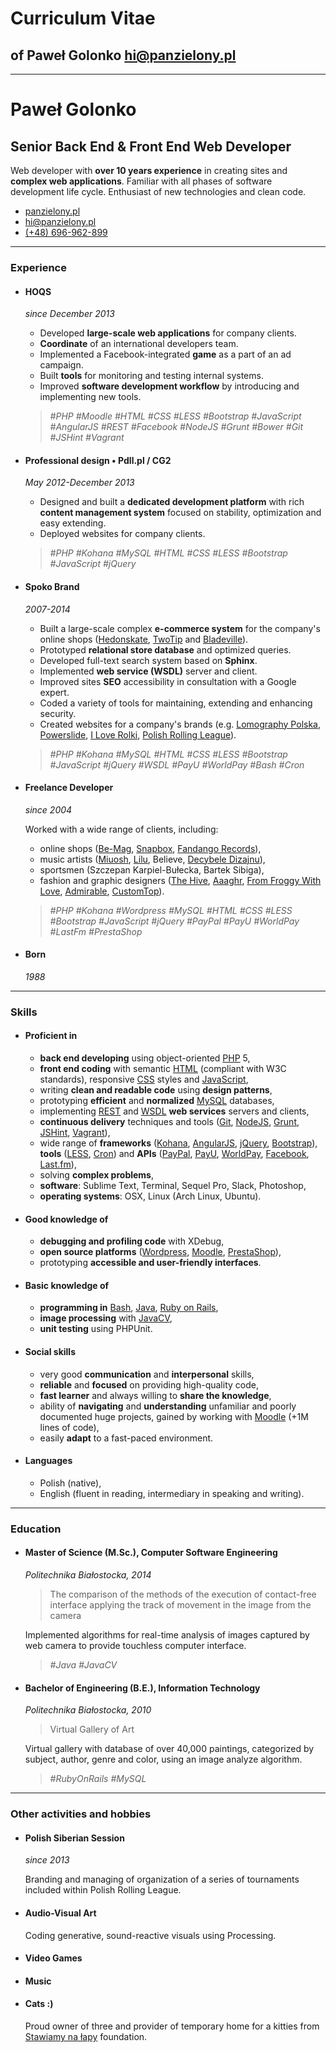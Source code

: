 # Curriculum Vitae
## of Paweł Golonko <hi@panzielony.pl>

***

# Paweł Golonko
## Senior Back End & Front End Web Developer

Web developer with **over 10 years experience** in creating sites and **complex web applications**. Familiar with all phases of software development life cycle. Enthusiast of new technologies and clean code.

+ <span class="icon home">[panzielony.pl](http://panzielony.pl)</span>
+ <span class="icon email">[hi@panzielony.pl](mailto:hi@panzielony.pl)</span>
+ <span class="icon phone">[(+48) 696-962-899](tel:48696962899)</span>

***

### Experience

+ #### HOQS
  _since December 2013_

  - Developed __large-scale web applications__ for company clients.
  - __Coordinate__ of an international developers team.
  - Implemented a Facebook-integrated __game__ as a part of an ad campaign.
  - Built __tools__ for monitoring and testing internal systems.
  - Improved __software development workflow__ by introducing and implementing new tools.

  > *#PHP* *#Moodle* *#HTML* *#CSS* *#LESS* *#Bootstrap* *#JavaScript* *#AngularJS* *#REST* *#Facebook* *#NodeJS* *#Grunt* *#Bower* *#Git* *#JSHint* *#Vagrant*

+ #### Professional design • Pdll.pl / CG2
  _May 2012-December 2013_

  - Designed and built a __dedicated development platform__ with rich __content management system__ focused on stability, optimization and easy extending.
  - Deployed websites for company clients.

  > *#PHP* *#Kohana* *#MySQL* *#HTML* *#CSS* *#LESS* *#Bootstrap* *#JavaScript* *#jQuery*

+ #### Spoko Brand
  _2007-2014_

  - Built a large-scale complex __e-commerce system__ for the company's online shops ([Hedonskate](http://hedonskate.com), [TwoTip](http://twotip.com) and [Bladeville](http://bladeville.pl)).
  - Prototyped __relational store database__ and optimized queries.
  - Developed full-text search system based on __Sphinx__.
  - Implemented __web service (WSDL)__ server and client.
  - Improved sites __SEO__ accessibility in consultation with a Google expert.
  - Coded a variety of tools for maintaining, extending and enhancing security.
  - Created websites for a company's brands (e.g. [Lomography Polska](http://lomografia.pl), [Powerslide](http://powerslide.pl), [I Love Rolki](http://iloverolki.pl), [Polish Rolling League](http://polishrollingleague.pl)).

  > *#PHP* *#Kohana* *#MySQL* *#HTML* *#CSS* *#LESS* *#Bootstrap* *#JavaScript* *#jQuery* *#WSDL* *#PayU* *#WorldPay* *#Bash* *#Cron*

+ #### Freelance Developer
  _since 2004_

  Worked with a wide range of clients, including:

  - online shops ([Be-Mag](https://shop.be-mag.com), [Snapbox](http://snapbox.pl), [Fandango Records](http://sklep.fandangorecords.com)),
  - music artists ([Miuosh](http://sklep.fandangorecords.com), [Lilu](http://palszesc.com), Believe, [Decybele Dizajnu](http://decybeledizajnu.com)),
  - sportsmen (Szczepan Karpiel-Bułecka, Bartek Sibiga),
  - fashion and graphic designers ([The Hive](http://shop.thehiveclothing.eu), [Aaaghr](http://aaaghr.com), [From Froggy With Love](http://www.fromfroggywithlove.com), [Admirable](http://admirable.co), [CustomTop](http://customtop.eu)).

  > *#PHP* *#Kohana* *#Wordpress* *#MySQL* *#HTML* *#CSS* *#LESS* *#Bootstrap* *#JavaScript* *#jQuery* *#PayPal* *#PayU* *#WorldPay* *#LastFm* *#PrestaShop*

+ #### Born
  _1988_

***

### Skills

+ #### Proficient in

  - __back end developing__ using object-oriented [PHP](#PHP) 5,
  - __front end coding__ with semantic [HTML](#HTML) (compliant with W3C standards), responsive [CSS](#CSS) styles and [JavaScript](#JavaScript),
  - writing __clean and readable code__ using __design patterns__,
  - prototyping __efficient__ and __normalized__ [MySQL](#MySQL) databases,
  - implementing [REST](#REST) and [WSDL](#WSDL) __web services__ servers and clients,
  - __continuous delivery__ techniques and tools ([Git](#Git), [NodeJS](#NodeJS), [Grunt](#Grunt), [JSHint](#JSHint), [Vagrant](#Vagrant)),
  - wide range of __frameworks__ ([Kohana](#Kohana), [AngularJS](#AngularJS), [jQuery](#jQuery), [Bootstrap](#Bootstrap)), __tools__ ([LESS](#LESS), [Cron](#Cron)) and __APIs__ ([PayPal](#PayPal), [PayU](#PayU), [WorldPay](#WorldPay), [Facebook](#Facebook), [Last.fm](#LastFm)),
  - solving __complex problems__,
  - __software__: Sublime Text, Terminal, Sequel Pro, Slack, Photoshop,
  - __operating systems__: OSX, Linux (Arch Linux, Ubuntu).

+ #### Good knowledge of

  - __debugging and profiling code__ with XDebug,
  - __open source platforms__ ([Wordpress](#Wordpress), [Moodle](#Moodle), [PrestaShop](#PrestaShop)),
  - prototyping __accessible and user-friendly interfaces__.

+ #### Basic knowledge of

  - __programming in__ [Bash](#Bash), [Java](#Java), [Ruby on Rails](#RubyOnRails),
  - __image processing__ with [JavaCV](#JavaCV),
  - __unit testing__ using PHPUnit.

+ #### Social skills

  - very good __communication__ and __interpersonal__ skills,
  - __reliable__ and __focused__ on providing high-quality code,
  - __fast learner__ and always willing to __share the knowledge__,
  - ability of __navigating__ and __understanding__ unfamiliar and poorly documented huge projects, gained by working with [Moodle](#Moodle) (+1M lines of code),
  - easily __adapt__ to a fast-paced environment.

+ #### Languages

  - Polish (native),
  - English (fluent in reading, intermediary in speaking and writing).

***

### Education

+ #### Master of Science (M.Sc.), Computer Software Engineering
  _Politechnika Białostocka, 2014_

  > The comparison of the methods of the execution of contact-free interface applying the track of movement in the image from the camera

  Implemented algorithms for real-time analysis of images captured by web camera to provide touchless computer interface.

  > *#Java* *#JavaCV*

+ #### Bachelor of Engineering (B.E.), Information Technology
  _Politechnika Białostocka, 2010_

  > Virtual Gallery of Art

  Virtual gallery with database of over 40,000 paintings, categorized by subject, author, genre and color, using an image analyze algorithm.

  > *#RubyOnRails* *#MySQL*

***

### Other activities and hobbies

+ #### Polish Siberian Session
  _since 2013_

  Branding and managing of organization of a series of tournaments included within Polish Rolling League.

+ #### Audio-Visual Art

  Coding generative, sound-reactive visuals using Processing.

+ #### Video Games

+ #### Music

+ #### Cats :)

  Proud owner of three and provider of temporary home for a kitties from [Stawiamy na łapy](https://www.facebook.com/stawiamynalapy) foundation.